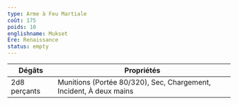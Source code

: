 ```yaml
---
type: Arme à Feu Martiale
coût: 175
poids: 10
englishname: Mukset
Ère: Renaissance
status: empty
---
```


| Dégâts       | Propriétés                                                         |
| ------------ | ------------------------------------------------------------------ |
| 2d8 perçants | Munitions (Portée 80/320), Sec, Chargement, Incident, À deux mains |
